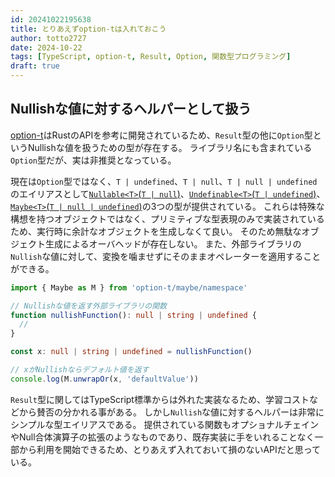 ```yaml
---
id: 20241022195638
title: とりあえずoption-tは入れておこう
author: totto2727
date: 2024-10-22
tags: [TypeScript, option-t, Result, Option, 関数型プログラミング]
draft: true
---
```


## Nullishな値に対するヘルパーとして扱う

[option-t](https://github.com/option-t/option-t)はRustのAPIを参考に開発されているため、`Result`型の他に`Option`型というNullishな値を扱うための型が存在する。
ライブラリ名にも含まれている`Option`型だが、実は非推奨となっている。

現在は`Option`型ではなく、`T | undefined`、`T | null`、`T | null | undefined`のエイリアスとして[`Nullable<T>`(`T | null`)](https://github.com/option-t/option-t/blob/main/docs/public_api_list.md#nullable)、[`Undefinable<T>`(`T | undefined`)](https://github.com/option-t/option-t/blob/main/docs/public_api_list.md#undefinable)、[`Maybe<T>`(`T | null | undefined`)](https://github.com/option-t/option-t/blob/main/docs/public_api_list.md#maybe)の3つの型が提供されている。
これらは特殊な構想を持つオブジェクトではなく、プリミティブな型表現のみで実装されているため、実行時に余計なオブジェクトを生成しなくて良い。
そのため無駄なオブジェクト生成によるオーバヘッドが存在しない。
また、外部ライブラリの`Nullish`な値に対して、変換を噛ませずにそのままオペレーターを適用することができる。

```typescript
import { Maybe as M } from 'option-t/maybe/namespace'

// Nullishな値を返す外部ライブラリの関数
function nullishFunction(): null | string | undefined {
  //
}

const x: null | string | undefined = nullishFunction()

// xがNullishならデフォルト値を返す
console.log(M.unwrapOr(x, 'defaultValue'))
```

`Result`型に関してはTypeScript標準からは外れた実装なるため、学習コストなどから賛否の分かれる事がある。
しかし`Nullish`な値に対するヘルパーは非常にシンプルな型エイリアスである。
提供されている関数もオプショナルチェインやNull合体演算子の拡張のようなものであり、既存実装に手をいれることなく一部から利用を開始できるため、とりあえず入れておいて損のないAPIだと思っている。
